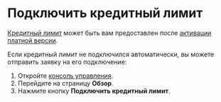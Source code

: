 # Подключить кредитный лимит 

[Кредитный лимит](../concepts/credit-limit.md) может быть вам предоставлен после [активации платной версии](../operations/activate-commercial.md).

Если кредитный лимит не подключился автоматически, вы можете отправить заявку на его подключение: 
1. Откройте [консоль управления](https://console.cloud.yandex.ru/billing). 
1. Перейдите на страницу **Обзор**.
1. Нажмите кнопку **Подключить кредитный лимит**. 